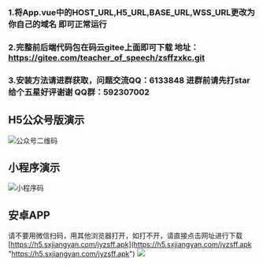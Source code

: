 ### 1.将App.vue中的HOST_URL,H5_URL,BASE_URL,WSS_URL更改为你自己的域名 即可正常运行 
### 2.完整前后端代码包在码云gitee上面即可下载 地址：[https://gitee.com/teacher_of_speech/zsffzxkc.git ](https://gitee.com/teacher_of_speech/zsffzxkc.git  "https://gitee.com/teacher_of_speech/zsffzxkc.git ")
### 3.安装方法请进群获取，问题交流QQ：6133848 进群前请先打star 给个五星好评谢谢 QQ群：592307002
## H5公众号版演示
![公众号二维码](https://vkceyugu.cdn.bspapp.com/VKCEYUGU-aliyun-hufg73wqafuibcd06e/b266d480-3f4c-11eb-bd01-97bc1429a9ff.jpg "公众号二维码")
## 小程序演示
![小程序码](https://vkceyugu.cdn.bspapp.com/VKCEYUGU-aliyun-hufg73wqafuibcd06e/1c736b90-3f4d-11eb-8ff1-d5dcf8779628.jpg "小程序码")
## 安卓APP
请不要用微信扫码，用其他浏览器打开，如打不开，请直接点击网址进行下载
[https://h5.sxjiangyan.com/jyzsff.apk](https://h5.sxjiangyan.com/jyzsff.apk "https://h5.sxjiangyan.com/jyzsff.apk")
![](https://vkceyugu.cdn.bspapp.com/VKCEYUGU-aliyun-hufg73wqafuibcd06e/8b764df0-3f4d-11eb-b680-7980c8a877b8.png)